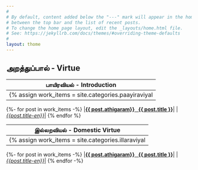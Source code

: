 ```yaml
---
#
# By default, content added below the "---" mark will appear in the home page
# between the top bar and the list of recent posts.
# To change the home page layout, edit the _layouts/home.html file.
# See: https://jekyllrb.com/docs/themes/#overriding-theme-defaults
#
layout: thome
---
```


## **அறத்துப்பால் - Virtue**

|**பாயிரவியல் - Introduction** |
|---------------|
{% assign work_items = site.categories.paayiraviyal | sort: 'athigaram' | reverse -%}
{%- for post in work_items -%}
|[**{{ post.athigaram}} &nbsp; {{ post.title }}**]({{post.url}})|
|[*{{post.title-en}}*]({{post.url}})|
{% endfor %}

|**இல்லறவியல் - Domestic Virtue**|
|---------------|
{% assign work_items = site.categories.illaraviyal | sort: 'athigaram' -%}
{%- for post in work_items -%}
|[**{{ post.athigaram}} &nbsp; {{ post.title }}**]({{post.url}})|
|[*{{post.title-en}}*]({{post.url}})|
{% endfor -%}
